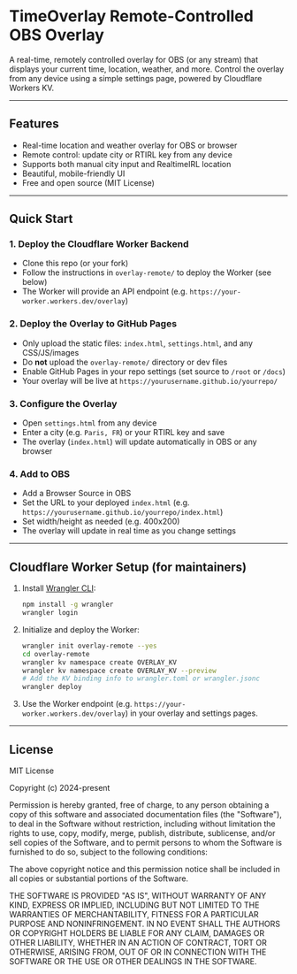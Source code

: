 # TimeOverlay Remote-Controlled OBS Overlay

A real-time, remotely controlled overlay for OBS (or any stream) that displays your current time, location, weather, and more. Control the overlay from any device using a simple settings page, powered by Cloudflare Workers KV.

---

## Features
- Real-time location and weather overlay for OBS or browser
- Remote control: update city or RTIRL key from any device
- Supports both manual city input and RealtimeIRL location
- Beautiful, mobile-friendly UI
- Free and open source (MIT License)

---

## Quick Start

### 1. **Deploy the Cloudflare Worker Backend**
- Clone this repo (or your fork)
- Follow the instructions in `overlay-remote/` to deploy the Worker (see below)
- The Worker will provide an API endpoint (e.g. `https://your-worker.workers.dev/overlay`)

### 2. **Deploy the Overlay to GitHub Pages**
- Only upload the static files: `index.html`, `settings.html`, and any CSS/JS/images
- Do **not** upload the `overlay-remote/` directory or dev files
- Enable GitHub Pages in your repo settings (set source to `/root` or `/docs`)
- Your overlay will be live at `https://yourusername.github.io/yourrepo/`

### 3. **Configure the Overlay**
- Open `settings.html` from any device
- Enter a city (e.g. `Paris, FR`) or your RTIRL key and save
- The overlay (`index.html`) will update automatically in OBS or any browser

### 4. **Add to OBS**
- Add a Browser Source in OBS
- Set the URL to your deployed `index.html` (e.g. `https://yourusername.github.io/yourrepo/index.html`)
- Set width/height as needed (e.g. 400x200)
- The overlay will update in real time as you change settings

---

## Cloudflare Worker Setup (for maintainers)

1. Install [Wrangler CLI](https://developers.cloudflare.com/workers/wrangler/get-started/):
   ```sh
   npm install -g wrangler
   wrangler login
   ```
2. Initialize and deploy the Worker:
   ```sh
   wrangler init overlay-remote --yes
   cd overlay-remote
   wrangler kv namespace create OVERLAY_KV
   wrangler kv namespace create OVERLAY_KV --preview
   # Add the KV binding info to wrangler.toml or wrangler.jsonc
   wrangler deploy
   ```
3. Use the Worker endpoint (e.g. `https://your-worker.workers.dev/overlay`) in your overlay and settings pages.

---

## License

MIT License

Copyright (c) 2024-present

Permission is hereby granted, free of charge, to any person obtaining a copy
of this software and associated documentation files (the "Software"), to deal
in the Software without restriction, including without limitation the rights
to use, copy, modify, merge, publish, distribute, sublicense, and/or sell
copies of the Software, and to permit persons to whom the Software is
furnished to do so, subject to the following conditions:

The above copyright notice and this permission notice shall be included in all
copies or substantial portions of the Software.

THE SOFTWARE IS PROVIDED "AS IS", WITHOUT WARRANTY OF ANY KIND, EXPRESS OR
IMPLIED, INCLUDING BUT NOT LIMITED TO THE WARRANTIES OF MERCHANTABILITY,
FITNESS FOR A PARTICULAR PURPOSE AND NONINFRINGEMENT. IN NO EVENT SHALL THE
AUTHORS OR COPYRIGHT HOLDERS BE LIABLE FOR ANY CLAIM, DAMAGES OR OTHER
LIABILITY, WHETHER IN AN ACTION OF CONTRACT, TORT OR OTHERWISE, ARISING FROM,
OUT OF OR IN CONNECTION WITH THE SOFTWARE OR THE USE OR OTHER DEALINGS IN THE
SOFTWARE. 